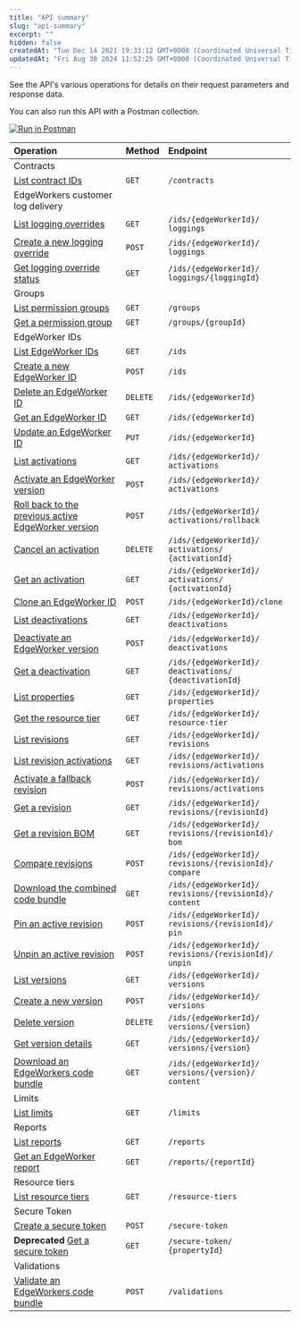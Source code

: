```yaml
---
title: "API summary"
slug: "api-summary"
excerpt: ""
hidden: false
createdAt: "Tue Dec 14 2021 19:33:12 GMT+0000 (Coordinated Universal Time)"
updatedAt: "Fri Aug 30 2024 11:52:25 GMT+0000 (Coordinated Universal Time)"
---
```

<!--
This file lists the API's operations, and should publish here:
https://techdocs.akamai.com/edgeworkers/reference/api-summary
Tech writers, you update the API summary when updating API doc:
https://techdocs.akamai.com/internal-ux-writing/docs/swag-tool-pub#publish-api-doc-to-readme
-->

<style>
/* Widen table to width of page */
.markdown-body.ng-non-bindable,
.rm-Article header,
.rm-Article header+div.markdown-body { width: 135% }
</style>

See the API's various operations for details on their request parameters and response data.

You can also run this API with a Postman collection.

[![Run in Postman](https://run.pstmn.io/button.svg)](https://god.gw.postman.com/run-collection/13085889-10b6ffa0-b947-4232-b70a-60bff7ef4d8e)

| Operation                                                                                           | Method   | Endpoint                                                 |
| :-------------------------------------------------------------------------------------------------- | :------- | :------------------------------------------------------- |
| Contracts                                                                                           |          |                                                          |
| [List contract IDs](ref:get-contracts)                                                              | `GET`    | `/contracts`                                             |
| EdgeWorkers customer log delivery                                                                   |          |                                                          |
| [List logging overrides](ref:get-overrides)                                                         | `GET`    | `/ids/​{edgeWorkerId}/​loggings`                         |
| [Create a new logging override](ref:post-override)                                                  | `POST`   | `/ids/​{edgeWorkerId}/​loggings`                         |
| [Get logging override status](ref:get-override)                                                     | `GET`    | `/ids/​{edgeWorkerId}/​loggings/​{loggingId}`            |
| Groups                                                                                              |          |                                                          |
| [List permission groups](ref:get-groups)                                                            | `GET`    | `/groups`                                                |
| [Get a permission group](ref:get-group)                                                             | `GET`    | `/groups/​{groupId}`                                     |
| EdgeWorker IDs                                                                                      |          |                                                          |
| [List EdgeWorker IDs](ref:get-ids)                                                                  | `GET`    | `/ids`                                                   |
| [Create a new EdgeWorker ID](ref:post-ids)                                                          | `POST`   | `/ids`                                                   |
| [Delete an EdgeWorker ID](ref:delete-id)                                                            | `DELETE` | `/ids/​{edgeWorkerId}`                                   |
| [Get an EdgeWorker ID](ref:get-id)                                                                  | `GET`    | `/ids/​{edgeWorkerId}`                                   |
| [Update an EdgeWorker ID](ref:put-id)                                                               | `PUT`    | `/ids/​{edgeWorkerId}`                                   |
| [List activations](ref:get-activations)                                                             | `GET`    | `/ids/​{edgeWorkerId}/​activations`                      |
| [Activate an EdgeWorker version](ref:post-activations)                                              | `POST`   | `/ids/​{edgeWorkerId}/​activations`                      |
| [Roll back to the previous active EdgeWorker version](ref:post-rollback-to-previous-active-version) | `POST`   | `/ids/​{edgeWorkerId}/​activations/​rollback`            |
| [Cancel an activation](ref:delete-activation)                                                       | `DELETE` | `/ids/​{edgeWorkerId}/​activations/​{activationId}`      |
| [Get an activation](ref:get-activation)                                                             | `GET`    | `/ids/​{edgeWorkerId}/​activations/​{activationId}`      |
| [Clone an EdgeWorker ID](ref:post-id-clone)                                                         | `POST`   | `/ids/​{edgeWorkerId}/​clone`                            |
| [List deactivations](ref:get-deactivations)                                                         | `GET`    | `/ids/​{edgeWorkerId}/​deactivations`                    |
| [Deactivate an EdgeWorker version](ref:post-deactivations)                                          | `POST`   | `/ids/​{edgeWorkerId}/​deactivations`                    |
| [Get a deactivation](ref:get-deactivation)                                                          | `GET`    | `/ids/​{edgeWorkerId}/​deactivations/​{deactivationId}`  |
| [List properties](ref:get-properties)                                                               | `GET`    | `/ids/​{edgeWorkerId}/​properties`                       |
| [Get the resource tier](ref:get-id-resource-tier)                                                   | `GET`    | `/ids/​{edgeWorkerId}/​resource-tier`                    |
| [List revisions](ref:get-revisions)                                                                 | `GET`    | `/ids/​{edgeWorkerId}/​revisions`                        |
| [List revision activations](ref:get-revision-activations)                                           | `GET`    | `/ids/​{edgeWorkerId}/​revisions/​activations`           |
| [Activate a fallback revision](ref:post-revision-activations)                                       | `POST`   | `/ids/​{edgeWorkerId}/​revisions/​activations`           |
| [Get a revision](ref:get-revision)                                                                  | `GET`    | `/ids/​{edgeWorkerId}/​revisions/​{revisionId}`          |
| [Get a revision BOM](ref:get-revision-bom)                                                          | `GET`    | `/ids/​{edgeWorkerId}/​revisions/​{revisionId}/​bom`     |
| [Compare revisions](ref:post-revision-compare)                                                      | `POST`   | `/ids/​{edgeWorkerId}/​revisions/​{revisionId}/​compare` |
| [Download the combined code bundle](ref:get-revision-content)                                       | `GET`    | `/ids/​{edgeWorkerId}/​revisions/​{revisionId}/​content` |
| [Pin an active revision](ref:post-revision-pin)                                                     | `POST`   | `/ids/​{edgeWorkerId}/​revisions/​{revisionId}/​pin`     |
| [Unpin an active revision](ref:post-revision-unpin)                                                 | `POST`   | `/ids/​{edgeWorkerId}/​revisions/​{revisionId}/​unpin`   |
| [List versions](ref:get-versions)                                                                   | `GET`    | `/ids/​{edgeWorkerId}/​versions`                         |
| [Create a new version](ref:post-versions)                                                           | `POST`   | `/ids/​{edgeWorkerId}/​versions`                         |
| [Delete version](ref:delete-version)                                                                | `DELETE` | `/ids/​{edgeWorkerId}/​versions/​{version}`              |
| [Get version details](ref:get-version)                                                              | `GET`    | `/ids/​{edgeWorkerId}/​versions/​{version}`              |
| [Download an EdgeWorkers code bundle](ref:get-version-content)                                      | `GET`    | `/ids/​{edgeWorkerId}/​versions/​{version}/​content`     |
| Limits                                                                                              |          |                                                          |
| [List limits](ref:get-limits)                                                                       | `GET`    | `/limits`                                                |
| Reports                                                                                             |          |                                                          |
| [List reports](ref:get-reports)                                                                     | `GET`    | `/reports`                                               |
| [Get an EdgeWorker report](ref:get-report)                                                          | `GET`    | `/reports/​{reportId}`                                   |
| Resource tiers                                                                                      |          |                                                          |
| [List resource tiers](ref:get-resource-tiers)                                                       | `GET`    | `/resource-tiers`                                        |
| Secure Token                                                                                        |          |                                                          |
| [Create a secure token](ref:post-secure-token)                                                      | `POST`   | `/secure-token`                                          |
| **Deprecated** [Get a secure token](ref:get-secure-token)                                           | `GET`    | `/secure-token/​{propertyId}`                            |
| Validations                                                                                         |          |                                                          |
| [Validate an EdgeWorkers code bundle](ref:post-validations)                                         | `POST`   | `/validations`                                           |
